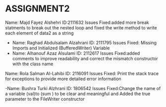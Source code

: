 # ASSIGNMENT2

Name: Majd Fayez Alshehri ID:2111632
Issues Fixed:added more break statments to break out the nested loop and fixed the write method to write each element of data2 as a string

- Name: Raghad Abdulsalam Alzahrani
  ID: 2111795
  Issues Fixed: Missing Imports and Initialized (BufferedWriter) Variable
- Name: Alhanouf Azaz Alsulami ID: 2112617
  Issues Fixed:added comments to improve readability and correct the mismatch constructor with the class name

Name: Rola Salman Al-Lahibi ID: 2116091
Issues Fixed: Print the stack trace for exceptions to provide more detailed error information

-Name: Bushra Turki Alzhrani ID: 1806542
Issues Fixed:Change the name of a variable (val)to (sum ) to be clear and meaningful and Added the true parameter to the FileWriter constructor
